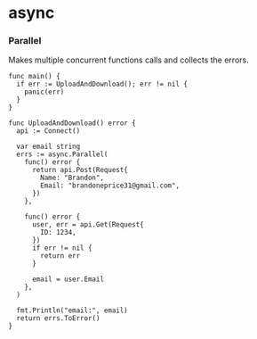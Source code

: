 # async

### Parallel
Makes multiple concurrent functions calls and collects the errors.

```
func main() {
  if err := UploadAndDownload(); err != nil {
    panic(err)
  }
}

func UploadAndDownload() error {
  api := Connect()

  var email string
  errs := async.Parallel(
    func() error {
      return api.Post(Request{
        Name: "Brandon",
        Email: "brandoneprice31@gmail.com",
      })
    },

    func() error {
      user, err = api.Get(Request{
        ID: 1234,
      })
      if err != nil {
        return err
      }

      email = user.Email
    },
  )

  fmt.Println("email:", email)
  return errs.ToError()
}
```
